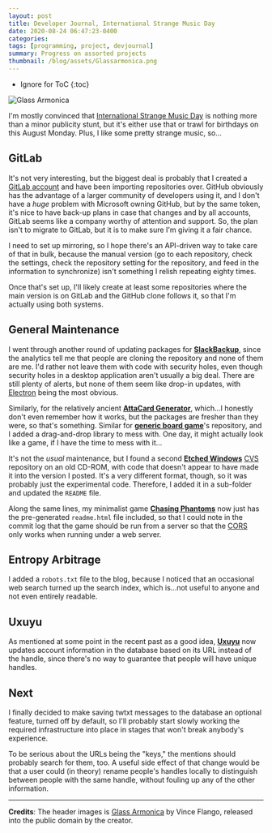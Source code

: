 ```yaml
---
layout: post
title: Developer Journal, International Strange Music Day
date: 2020-08-24 06:47:23-0400
categories:
tags: [programming, project, devjournal]
summary: Progress on assorted projects
thumbnail: /blog/assets/Glassarmonica.png
---
```


* Ignore for ToC
{:toc}

![Glass Armonica](/blog/assets/Glassarmonica.png "Glass Armonica")

I'm mostly convinced that [International Strange Music Day](http://www.strangemusic.com/) is nothing more than a minor publicity stunt, but it's either use that or trawl for birthdays on this August Monday.  Plus, I like some pretty strange music, so...

## GitLab

It's not very interesting, but the biggest deal is probably that I created a [GitLab <i class="fab fa-gitlab"></i> account](https://gitlab.com/jcolag) and have been importing repositories over.  GitHub <i class="fab fa-github"></i> obviously has the advantage of a larger community of developers using it, and I don't have a *huge* problem with Microsoft owning GitHub, but by the same token, it's nice to have back-up plans in case that changes and by all accounts, GitLab seems like a company worthy of attention and support.  So, the plan isn't to migrate to GitLab, but it is to make sure I'm giving it a fair chance.

I need to set up mirroring, so I hope there's an API-driven way to take care of that in bulk, because the manual version (go to each repository, check the settings, check the repository setting for the repository, and feed in the information to synchronize) isn't something I relish repeating eighty times.

Once that's set up, I'll likely create at least some repositories where the main version is on GitLab and the GitHub clone follows it, so that I'm actually using both systems.

## General Maintenance

I went through another round of updating packages for [**SlackBackup**](https://github.com/jcolag/SlackBackup), since the analytics tell me that people are cloning the repository and none of them are me.  I'd rather not leave them with code with security holes, even though security holes in a desktop application aren't usually a big deal.  There are still plenty of alerts, but none of them seem like drop-in updates, with [Electron](https://www.electronjs.org/) being the most obvious.

Similarly, for the relatively ancient [**AttaCard Generator**](https://github.com/jcolag/AttaCard-Generator), which...I honestly don't even remember how it works, but the packages are fresher than they were, so that's something.  Similar for [**generic board game**](https://github.com/jcolag/generic-board-game/)'s repository, and I added a drag-and-drop library to mess with.  One day, it might actually look like a game, if I have the time to mess with it...

It's not the *usual* maintenance, but I found a second [**Etched Windows**](https://github.com/jcolag/etched-windows) [CVS](https://www.nongnu.org/cvs/) repository on an old CD-ROM, with code that doesn't appear to have made it into the version I posted.  It's a very different format, though, so it was probably just the experimental code.  Therefore, I added it in a sub-folder and updated the `README` file.

Along the same lines, my minimalist game [**Chasing Phantoms**](https://github.com/jcolag/ChasingPhantoms) now just has the pre-generated `readme.html` file included, so that I could note in the commit log that the game should be run from a server so that the [CORS](https://en.wikipedia.org/wiki/Cross-origin_resource_sharing) only works when running under a web server.

## Entropy Arbitrage

I added a `robots.txt` file to the blog, because I noticed that an occasional web search turned up the search index, which is...not useful to anyone and not even entirely readable.

## Uxuyu

As mentioned at some point in the recent past as a good idea, [**Uxuyu**](https://github.com/jcolag/Uxuyu) now updates account information in the database based on its URL instead of the handle, since there's no way to guarantee that people will have unique handles.

## Next

I finally decided to make saving twtxt messages to the database an optional feature, turned off by default, so I'll probably start slowly working the required infrastructure into place in stages that won't break anybody's experience.

To be serious about the URLs being the "keys," the mentions should probably search for them, too.  A useful side effect of that change would be that a user could (in theory) rename people's handles locally to distinguish between people with the same handle, without fouling up any of the other information.

* * *

**Credits**:  The header images is [Glass Armonica](https://commons.wikimedia.org/wiki/File:Glassarmonica.jpg) by Vince Flango, released into the public domain by the creator.
